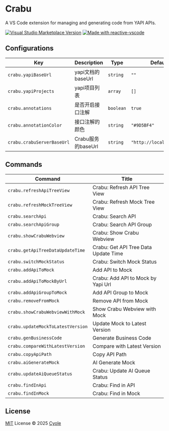 # Crabu

A VS Code extension for managing and generating code from YAPI APIs.

<a href="https://marketplace.visualstudio.com/items?itemName=cyole.crabu" target="__blank"><img src="https://img.shields.io/visual-studio-marketplace/v/cyole.crabu.svg?color=eee&amp;label=VS%20Code%20Marketplace&logo=visual-studio-code" alt="Visual Studio Marketplace Version" /></a>
<a href="https://kermanx.github.io/reactive-vscode/" target="__blank"><img src="https://img.shields.io/badge/made_with-reactive--vscode-%23007ACC?style=flat&labelColor=%23229863"  alt="Made with reactive-vscode" /></a>

## Configurations

<!-- configs -->

| Key                        | Description     | Type      | Default                  |
| -------------------------- | --------------- | --------- | ------------------------ |
| `crabu.yapiBaseUrl`        | yapi文档的baseUrl  | `string`  | `""`                     |
| `crabu.yapiProjects`       | yapi项目列表        | `array`   | `[]`                     |
| `crabu.annotations`        | 是否开启接口注解        | `boolean` | `true`                   |
| `crabu.annotationColor`    | 接口注解的颜色         | `string`  | `"#9D5BF4"`              |
| `crabu.crabuServerBaseUrl` | Crabu服务的baseUrl | `string`  | `"http://localhost/api"` |

<!-- configs -->

## Commands

<!-- commands -->

| Command                           | Title                                |
| --------------------------------- | ------------------------------------ |
| `crabu.refreshApiTreeView`        | Crabu: Refresh API Tree View         |
| `crabu.refreshMockTreeView`       | Crabu: Refresh Mock Tree View        |
| `crabu.searchApi`                 | Crabu: Search API                    |
| `crabu.searchApiGroup`            | Crabu: Search API Group              |
| `crabu.showCrabuWebview`          | Crabu: Show Crabu Webview            |
| `crabu.getApiTreeDataUpdateTime`  | Crabu: Get API Tree Data Update Time |
| `crabu.switchMockStatus`          | Crabu: Switch Mock Status            |
| `crabu.addApiToMock`              | Add API to Mock                      |
| `crabu.addApiToMockByUrl`         | Crabu: Add API to Mock by Yapi Url   |
| `crabu.addApiGroupToMock`         | Add API Group to Mock                |
| `crabu.removeFromMock`            | Remove API from Mock                 |
| `crabu.showCrabuWebviewWithMock`  | Show Crabu Webview with Mock         |
| `crabu.updateMockToLatestVersion` | Update Mock to Latest Version        |
| `crabu.genBusinessCode`           | Generate Business Code               |
| `crabu.compareWithLatestVersion`  | Compare with Latest Version          |
| `crabu.copyApiPath`               | Copy API Path                        |
| `crabu.aiGenerateMock`            | AI Generate Mock                     |
| `crabu.updateAiQueueStatus`       | Crabu: Update AI Queue Status        |
| `crabu.findInApi`                 | Crabu: Find in API                   |
| `crabu.findInMock`                | Crabu: Find in Mock                  |

<!-- commands -->

## License

[MIT](./LICENSE.md) License © 2025 [Cyole](https://github.com/cyole)
